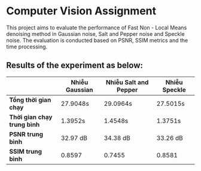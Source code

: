 # Computer Vision Assignment 
This project aims to evaluate the performance of Fast Non - Local Means denoising method in Gaussian noise, Salt and Pepper noise and Speckle noise. The evaluation is conducted based on PSNR, SSIM metrics and the time processing.

## Results of the experiment as below:

|                         | Nhiễu Gaussian | Nhiễu Salt and Pepper | Nhiễu Speckle |
|-------------------------|----------------|------------------------|---------------|
| **Tổng thời gian chạy** | 27.9048s      | 29.0964s              | 27.5015s      |
| **Thời gian chạy trung bình** | 1.3952s       | 1.4548s               | 1.3751s       |
| **PSNR trung bình**     | 32.97 dB      | 34.38 dB              | 33.26 dB      |
| **SSIM trung bình**     | 0.8597        | 0.7455                | 0.8581        |
